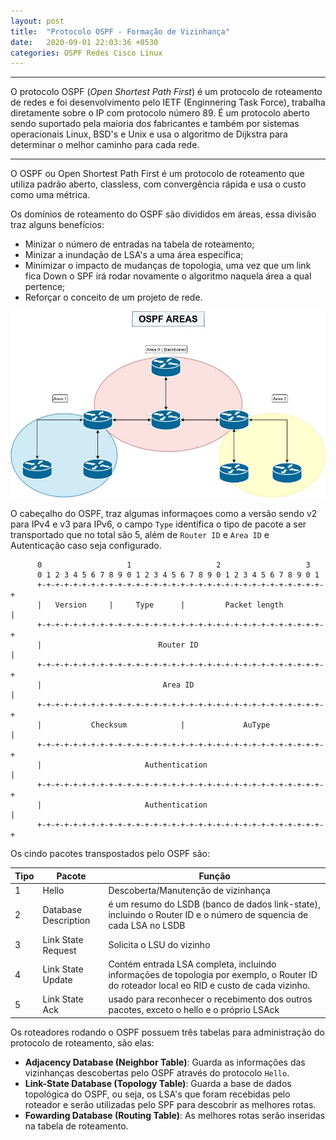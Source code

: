 ```yaml
---
layout: post
title:  "Protocolo OSPF - Formação de Vizinhança"
date:   2020-09-01 22:03:36 +0530
categories: OSPF Redes Cisco Linux
---
```


---
O protocolo OSPF (*Open Shortest Path First*) é um protocolo de roteamento de redes e foi desenvolvimento pelo IETF (Enginnering Task Force), trabalha diretamente sobre o IP com protocolo número 89. É um protocolo aberto sendo suportado pela maioria dos fabricantes e também por sistemas operacionais Linux, BSD's e Unix e usa o algoritmo de Dijkstra para determinar o melhor caminho para cada rede.

---

O OSPF ou Open Shortest Path First é um protocolo de roteamento que utiliza padrão aberto, classless, com convergência rápida e usa o custo como uma métrica.

Os domínios de roteamento do OSPF são divididos em áreas, essa divisão traz alguns benefícios:

* Minizar o número de entradas na tabela de roteamento;
* Minizar a inundação de LSA's a uma área específica;
* Minimizar o impacto de mudanças de topologia, uma vez que um link fica Down o SPF irá rodar novamente o algoritmo naquela área a qual pertence;
* Reforçar o conceito de um projeto de rede.

<img src="https://raw.githubusercontent.com/keilon-araujo/posts/master/OSPF-1.jpg" alt="area-0" style="zoom:80%;" />



O cabeçalho do OSPF, traz algumas informaçoes como a versão sendo v2 para IPv4 e v3 para IPv6, o campo `Type` identifica o tipo de pacote a ser transportado que no total são 5, além de `Router ID` e `Area ID` e Autenticação caso seja configurado.



```
      0                   1                   2                   3
      0 1 2 3 4 5 6 7 8 9 0 1 2 3 4 5 6 7 8 9 0 1 2 3 4 5 6 7 8 9 0 1
      +-+-+-+-+-+-+-+-+-+-+-+-+-+-+-+-+-+-+-+-+-+-+-+-+-+-+-+-+-+-+-+-+
      |   Version     |     Type      |         Packet length         |
      +-+-+-+-+-+-+-+-+-+-+-+-+-+-+-+-+-+-+-+-+-+-+-+-+-+-+-+-+-+-+-+-+
      |                          Router ID                            |
      +-+-+-+-+-+-+-+-+-+-+-+-+-+-+-+-+-+-+-+-+-+-+-+-+-+-+-+-+-+-+-+-+
      |                           Area ID                             |
      +-+-+-+-+-+-+-+-+-+-+-+-+-+-+-+-+-+-+-+-+-+-+-+-+-+-+-+-+-+-+-+-+
      |           Checksum            |             AuType            |
      +-+-+-+-+-+-+-+-+-+-+-+-+-+-+-+-+-+-+-+-+-+-+-+-+-+-+-+-+-+-+-+-+
      |                       Authentication                          |
      +-+-+-+-+-+-+-+-+-+-+-+-+-+-+-+-+-+-+-+-+-+-+-+-+-+-+-+-+-+-+-+-+
      |                       Authentication                          |
      +-+-+-+-+-+-+-+-+-+-+-+-+-+-+-+-+-+-+-+-+-+-+-+-+-+-+-+-+-+-+-+-+
```



Os cindo pacotes transpostados pelo OSPF são:

| Tipo | Pacote               | Função                                                       |
| ---- | -------------------- | ------------------------------------------------------------ |
| 1    | Hello                | Descoberta/Manutenção de vizinhança                          |
| 2    | Database Description | é um resumo do LSDB (banco de dados link-state), incluindo o Router ID e o número de squencia de cada LSA no LSDB |
| 3    | Link State Request   | Solicita o LSU do vizinho                                    |
| 4    | Link State Update    | Contém entrada LSA completa, incluindo informações de topologia por exemplo, o Router ID do roteador local eo RID e custo de cada vizinho. |
| 5    | Link State Ack       | usado para reconhecer o recebimento dos outros pacotes, exceto o hello e o próprio LSAck |



Os roteadores rodando o OSPF possuem três tabelas para administração do protocolo de roteamento, são elas:

- **Adjacency Database (Neighbor Table)**: Guarda as informações das vizinhanças descobertas pelo OSPF através do protocolo `Hello`.
- **Link-State Database (Topology Table)**: Guarda a base de dados topológica do OSPF, ou seja, os LSA's que foram recebidas pelo roteador e serão utilizadas pelo SPF para descobrir as melhores rotas.
- **Fowarding Database (Routing Table)**: As melhores rotas serão inseridas na tabela de roteamento.


